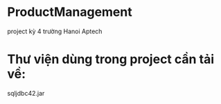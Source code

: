 # ProductManagement
project kỳ 4 trường Hanoi Aptech

# Thư viện dùng trong project cần tải về:
sqljdbc42.jar
